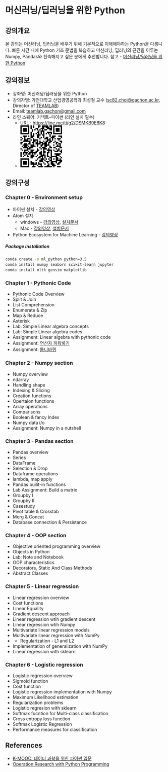 # 머신러닝/딥러닝을 위한 Python

## 강의개요
본 강의는 머신러닝, 딥러닝을 배우기 위해 기본적으로 이해해야하는 Python을 다룹니다.  빠른 시간 내에 Python 기초 문법을 복습하고 머신러닝, 딥러닝의 근간을 이루는 Numpy, Pandas와 친숙해지고 싶은 분에게 추천합니다. 참고 - [머신러닝/딥러닝을 위한 Python](https://blog.naver.com/con9755/221186922122)

## 강의정보
* 강좌명: 머신러닝/딥러닝을 위한 Python
* 강의자명: 가천대학교 산업경영공학과 최성철 교수 (sc82.choi@gachon.ac.kr, Director of [TEAMLAB](http://theteamlab.io/))
* Email: teamlab.gachon@gmail.com
* 라인 스퀘어: 커넥트-파이썬 (라인 설치 필수)
  - URL : https://line.me/ti/g2/DSMKB9E8K8
  - ![QR 코드](QrCode.jpg)

## 강의구성
### Chapter 0 - Environment setup
- 파이썬 설치 - [강의영상](https://www.youtube.com/watch?v=OMuHLDvmQl4&list=PLBHVuYlKEkUJvRVv9_je9j3BpHwGHSZHz&index=4)
- Atom 설치
  - windows - [강의영상](https://www.youtube.com/watch?v=8Z6_JSvKux0&list=PLBHVuYlKEkUJvRVv9_je9j3BpHwGHSZHz&index=7), [설치문서](https://github.com/TeamLab/Gachon_CS50_Python_KMOOC/blob/master/desc/atom_windows.md)
  - Mac - [강의영상](https://www.youtube.com/watch?v=XYvP4NeFo0Y&list=PLBHVuYlKEkUJvRVv9_je9j3BpHwGHSZHz&index=9), [설치문서](https://github.com/TeamLab/Gachon_CS50_Python_KMOOC/blob/master/desc/atom_macos.md)
- Python Ecosystem for Machine Learning - [강의영상](https://youtu.be/zpPEA_XZ7IU?list=PLBHVuYlKEkUIbVgM5H_9fh7cE9u45fR1J)
##### Package installation
```bash
conda create -n ml_python python=3.5
conda install numpy seaborn scikit-learn jupyter
conda install nltk gensim matplotlib
```

### Chapter 1 - Pythonic Code
- Pythonic Code Overview
- Split & Join
- List Comprehension
- Enumerate & Zip
- Map & Reduce
- Asterisk
- Lab: Simple Linear algebra concepts
- Lab: Simple Linear algebra codes
- Assignment: Linear algebra with pythonic code
- Assignment: [연산자 끼워넣기](https://www.acmicpc.net/problem/14891)
- Assignment: [톱니바퀴](https://www.acmicpc.net/problem/14891)

### Chapter 2 - Numpy section
- Numpy overview
- ndarray
- Handling shape
- Indexing & Slicing
- Creation functions
- Opertaion functions
- Array operations
- Comparisons
- Boolean & fancy Index
- Numpy data i/o
- Assignment: Numpy in a nutshell

### Chapter 3 - Pandas section
- Pandas overview
- Series
- DataFrame
- Selection & Drop
- Dataframe operations
- lambda, map apply
- Pandas builit-in functions
- Lab Assignment: Build a matrix
- Groupby I
- Groupby II
- Casestudy
- Pivot table & Crosstab
- Merg & Concat
- Database connection & Persistance

### Chapter 4 - OOP section
- Objective oriented programming overview
- Objects in Python
- Lab: Note and Notebook
- OOP characteristics
- Decorators, Static And Class Methods
- Abstract Classes

### Chapter 5 - Linear regression
- Linear regression overview
- Cost functions
- Linear Equality
- Gradient descent approach
- Linear regression wtih gradient descent
- Linear regression wtih Numpy
- Multivariate linear regression models
- Multivariate linear regression with NumPy
- - Regularization - L1 and L2
- Implementation of generalization with NumPy
- Linear regression with sklearn

### Chapter 6 - Logistic regression
- Logistic regression overview
- Sigmoid function
- Cost function
- Logistic regression implementation with Numpy
- Maximum Likelihood estimation
- Regularization problems
- Logistic regresion with sklearn
- Softmax fucntion for Multi-class classification
- Cross entropy loss function
- Softmax Logistic Regression
- Performance measures for classification


## References
- [K-MOOC: 데이터 과학을 위한 파이썬 입문](https://github.com/TeamLab/Gachon_CS50_Python_KMOOC)
- [Operation Research with Python Programming](https://github.com/TeamLab/Gachon_CS50_OR_KMOOC)
